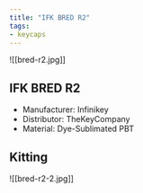 ```yaml
---
title: "IFK BRED R2"
tags:
- keycaps 
---
```


![[bred-r2.jpg]]

## IFK BRED R2

- Manufacturer: Infinikey
- Distributor: TheKeyCompany
- Material: Dye-Sublimated PBT

## Kitting

![[bred-r2-2.jpg]]
